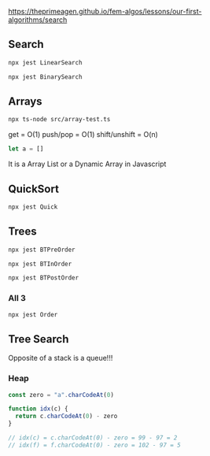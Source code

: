 
https://theprimeagen.github.io/fem-algos/lessons/our-first-algorithms/search

## Search

```sh
npx jest LinearSearch
```

```sh
npx jest BinarySearch
```

## Arrays

```sh
npx ts-node src/array-test.ts
```

get = O(1)
push/pop = O(1)
shift/unshift = O(n)

```js
let a = []
```
It is a Array List or a Dynamic Array in Javascript


## QuickSort

```sh
npx jest Quick
```

## Trees

```sh
npx jest BTPreOrder
```

```sh
npx jest BTInOrder
```

```sh
npx jest BTPostOrder
```

### All 3

```sh
npx jest Order
```



## Tree Search

Opposite of a stack is a queue!!!


### Heap

```js
const zero = "a".charCodeAt(0)

function idx(c) {
  return c.charCodeAt(0) - zero
}

// idx(c) = c.charCodeAt(0) - zero = 99 - 97 = 2
// idx(f) = f.charCodeAt(0) - zero = 102 - 97 = 5
```
